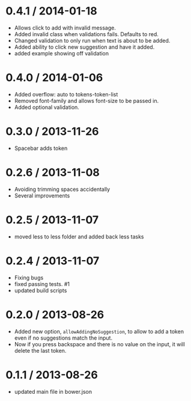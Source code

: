 
0.4.1 / 2014-01-18 
==================

  * Allows click to add with invalid message.
  * Added invalid class when validations fails. Defaults to red.
  * Changed validation to only run when text is about to be added.
  * Added ability to click new suggestion and have it added.
  * added example showing off validation

0.4.0 / 2014-01-06 
==================

  * Added overflow: auto to tokens-token-list
  * Removed font-family and allows font-size to be passed in.
  * Added optional validation.

0.3.0 / 2013-11-26 
==================

 * Spacebar adds token

0.2.6 / 2013-11-08 
==================

  * Avoiding trimming spaces accidentally
  * Several improvements

0.2.5 / 2013-11-07 
==================

  * moved less to less folder and added back less tasks

0.2.4 / 2013-11-07 
==================

  * Fixing bugs
  * fixed passing tests. #1
  * updated build scripts

0.2.0 / 2013-08-26
==================

  * Added new option, `allowAddingNoSuggestion`, to allow to add a token even if no suggestions match the input.
  * Now if you press backspace and there is no value on the input, it will delete the last token.

0.1.1 / 2013-08-26
==================

  * updated main file in bower.json
